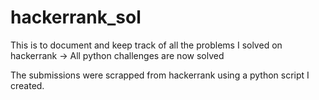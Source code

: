 # hackerrank_sol
This is to document and keep track of all the problems I solved on hackerrank
  -> All python challenges are now solved

The submissions were scrapped from hackerrank using a python script I created.
